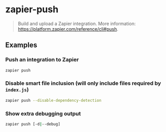 # zapier-push

> Build and upload a Zapier integration. More information: <https://platform.zapier.com/reference/cli#push>.

## Examples

### Push an integration to Zapier

```bash
zapier push
```

### Disable smart file inclusion (will only include files required by `index.js`)

```bash
zapier push --disable-dependency-detection
```

### Show extra debugging output

```bash
zapier push [-d|--debug]
```
